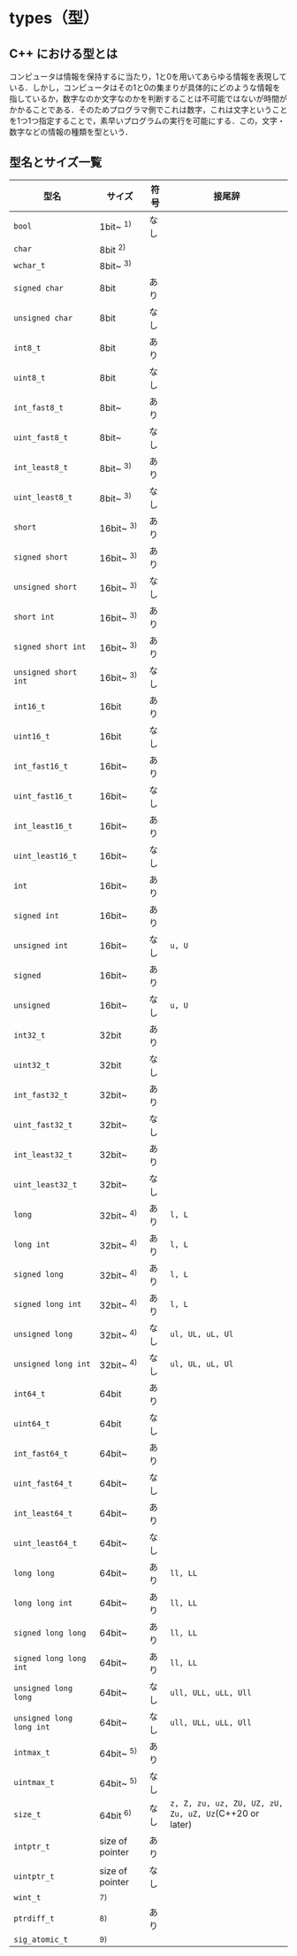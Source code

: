 # types（型）
## C++ における型とは
コンピュータは情報を保持するに当たり，1と0を用いてあらゆる情報を表現している．しかし，コンピュータはその1と0の集まりが具体的にどのような情報を指しているか，数字なのか文字なのかを判断することは不可能ではないが時間がかかることである．そのためプログラマ側でこれは数字，これは文字ということを1つ1つ指定することで，素早いプログラムの実行を可能にする．この，文字・数字などの情報の種類を型という．
## 型名とサイズ一覧
| 型名                     | サイズ               | 符号 | 接尾辞                                           |
| ------------------------ | -------------------- | ---- | ------------------------------------------------ |
| `bool`                   | 1bit~ <sup>1)</sup>  | なし |                                                  |
| `char`                   | 8bit  <sup>2)</sup>  |      |                                                  |
| `wchar_t`                | 8bit~ <sup>3)</sup>  |      |                                                  |
| `signed char`            | 8bit                 | あり |                                                  |
| `unsigned char`          | 8bit                 | なし |                                                  |
| `int8_t`                 | 8bit                 | あり |                                                  |
| `uint8_t`                | 8bit                 | なし |                                                  |
| `int_fast8_t`            | 8bit~                | あり |                                                  |
| `uint_fast8_t`           | 8bit~                | なし |                                                  |
| `int_least8_t`           | 8bit~ <sup>3)</sup>  | あり |                                                  |
| `uint_least8_t`          | 8bit~ <sup>3)</sup>  | なし |                                                  |
| `short`                  | 16bit~ <sup>3)</sup> | あり |                                                  |
| `signed short`           | 16bit~ <sup>3)</sup> | あり |                                                  |
| `unsigned short`         | 16bit~ <sup>3)</sup> | なし |                                                  |
| `short int`              | 16bit~ <sup>3)</sup> | あり |                                                  |
| `signed short int`       | 16bit~ <sup>3)</sup> | あり |                                                  |
| `unsigned short int`     | 16bit~ <sup>3)</sup> | なし |                                                  |
| `int16_t`                | 16bit                | あり |                                                  |
| `uint16_t`               | 16bit                | なし |                                                  |
| `int_fast16_t`           | 16bit~               | あり |                                                  |
| `uint_fast16_t`          | 16bit~               | なし |                                                  |
| `int_least16_t`          | 16bit~               | あり |                                                  |
| `uint_least16_t`         | 16bit~               | なし |                                                  |
| `int`                    | 16bit~               | あり |                                                  |
| `signed int`             | 16bit~               | あり |                                                  |
| `unsigned int`           | 16bit~               | なし | `u, U`                                           |
| `signed`                 | 16bit~               | あり |                                                  |
| `unsigned`               | 16bit~               | なし | `u, U`                                           |
| `int32_t`                | 32bit                | あり |                                                  |
| `uint32_t`               | 32bit                | なし |                                                  |
| `int_fast32_t`           | 32bit~               | あり |                                                  |
| `uint_fast32_t`          | 32bit~               | なし |                                                  |
| `int_least32_t`          | 32bit~               | あり |                                                  |
| `uint_least32_t`         | 32bit~               | なし |                                                  |
| `long`                   | 32bit~ <sup>4)</sup> | あり | `l, L`                                           |
| `long int`               | 32bit~ <sup>4)</sup> | あり | `l, L`                                           |
| `signed long`            | 32bit~ <sup>4)</sup> | あり | `l, L`                                           |
| `signed long int`        | 32bit~ <sup>4)</sup> | あり | `l, L`                                           |
| `unsigned long`          | 32bit~ <sup>4)</sup> | なし | `ul, UL, uL, Ul`                                 |
| `unsigned long int`      | 32bit~ <sup>4)</sup> | なし | `ul, UL, uL, Ul`                                 |
| `int64_t`                | 64bit                | あり |                                                  |
| `uint64_t`               | 64bit                | なし |                                                  |
| `int_fast64_t`           | 64bit~               | あり |                                                  |
| `uint_fast64_t`          | 64bit~               | なし |                                                  |
| `int_least64_t`          | 64bit~               | あり |                                                  |
| `uint_least64_t`         | 64bit~               | なし |                                                  |
| `long long`              | 64bit~               | あり | `ll, LL`                                         |
| `long long int`          | 64bit~               | あり | `ll, LL`                                         |
| `signed long long`       | 64bit~               | あり | `ll, LL`                                         |
| `signed long long int`   | 64bit~               | あり | `ll, LL`                                         |
| `unsigned long long`     | 64bit~               | なし | `ull, ULL, uLL, Ull`                             |
| `unsigned long long int` | 64bit~               | なし | `ull, ULL, uLL, Ull`                             |
| `intmax_t`               | 64bit~ <sup>5)</sup> | あり |                                                  |
| `uintmax_t`              | 64bit~ <sup>5)</sup> | なし |                                                  |
| `size_t`                 | 64bit  <sup>6)</sup> | なし | `z, Z, zu, uz, ZU, UZ, zU, Zu, uZ, Uz`(C++20 or later) |
| `intptr_t`               | size of pointer      | あり |                                                  |
| `uintptr_t`              | size of pointer      | なし |                                                  |
| `wint_t`                 | <sup>7)</sup>        |      |                                                  |
| `ptrdiff_t`              | <sup>8)</sup>        | あり |                                                  |
| `sig_atomic_t`           | <sup>9)</sup>        |      |                                                  |
